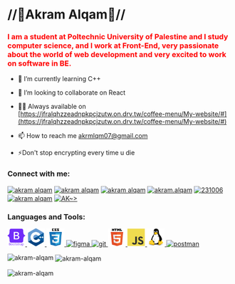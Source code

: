 <h1 align="left">//👾Akram Alqam👋//</h1>
<h3 align="left" style="color:red;">I am a student at Poltechnic University of Palestine and I study computer science, and I work at Front-End, very passionate about the world of web development and very excited to work on software in BE.</h3>

- 🌱 I’m currently learning C++

- 👯 I’m looking to collaborate on React

- 👨‍💻 Always available on [https://jfralqhzzeadnpkpcjzutw.on.drv.tw/coffee-menu/My-website/#](https://jfralqhzzeadnpkpcjzutw.on.drv.tw/coffee-menu/My-website/#)

- 📫 How to reach me akrmlqm07@gmail.com

- ⚡Don't stop encrypting every time u die

<h3 align="left">Connect with me:</h3>
<p align="left">
<a href="https://codepen.io/akram alqam" target="blank"><img align="center" src="https://raw.githubusercontent.com/rahuldkjain/github-profile-readme-generator/master/src/images/icons/Social/codepen.svg" alt="akram alqam" height="30" width="40" /></a>
<a href="https://linkedin.com/in/akram alqam" target="blank"><img align="center" src="https://raw.githubusercontent.com/rahuldkjain/github-profile-readme-generator/master/src/images/icons/Social/linked-in-alt.svg" alt="akram alqam" height="30" width="40" /></a>
<a href="https://stackoverflow.com/users/akram alqam" target="blank"><img align="center" src="https://raw.githubusercontent.com/rahuldkjain/github-profile-readme-generator/master/src/images/icons/Social/stack-overflow.svg" alt="akram alqam" height="30" width="40" /></a>
<a href="https://instagram.com/akram.alqam" target="blank"><img align="center" src="https://raw.githubusercontent.com/rahuldkjain/github-profile-readme-generator/master/src/images/icons/Social/instagram.svg" alt="akram.alqam" height="30" width="40" /></a>
<a href="https://codeforces.com/profile/231006" target="blank"><img align="center" src="https://raw.githubusercontent.com/rahuldkjain/github-profile-readme-generator/master/src/images/icons/Social/codeforces.svg" alt="231006" height="30" width="40" /></a>
<a href="https://www.leetcode.com/akram alqam" target="blank"><img align="center" src="https://raw.githubusercontent.com/rahuldkjain/github-profile-readme-generator/master/src/images/icons/Social/leet-code.svg" alt="akram alqam" height="30" width="40" /></a>
<a href="https://discord.gg/AK~>" target="blank"><img align="center" src="https://raw.githubusercontent.com/rahuldkjain/github-profile-readme-generator/master/src/images/icons/Social/discord.svg" alt="AK~>" height="30" width="40" /></a>
</p>

<h3 align="left">Languages and Tools:</h3>
<p align="left"> <a href="https://getbootstrap.com" target="_blank" rel="noreferrer"> <img src="https://raw.githubusercontent.com/devicons/devicon/master/icons/bootstrap/bootstrap-plain-wordmark.svg" alt="bootstrap" width="40" height="40"/> </a> <a href="https://www.w3schools.com/cpp/" target="_blank" rel="noreferrer"> <img src="https://raw.githubusercontent.com/devicons/devicon/master/icons/cplusplus/cplusplus-original.svg" alt="cplusplus" width="40" height="40"/> </a> <a href="https://www.w3schools.com/css/" target="_blank" rel="noreferrer"> <img src="https://raw.githubusercontent.com/devicons/devicon/master/icons/css3/css3-original-wordmark.svg" alt="css3" width="40" height="40"/> </a> <a href="https://www.figma.com/" target="_blank" rel="noreferrer"> <img src="https://www.vectorlogo.zone/logos/figma/figma-icon.svg" alt="figma" width="40" height="40"/> </a> <a href="https://git-scm.com/" target="_blank" rel="noreferrer"> <img src="https://www.vectorlogo.zone/logos/git-scm/git-scm-icon.svg" alt="git" width="40" height="40"/> </a> <a href="https://www.w3.org/html/" target="_blank" rel="noreferrer"> <img src="https://raw.githubusercontent.com/devicons/devicon/master/icons/html5/html5-original-wordmark.svg" alt="html5" width="40" height="40"/> </a> <a href="https://developer.mozilla.org/en-US/docs/Web/JavaScript" target="_blank" rel="noreferrer"> <img src="https://raw.githubusercontent.com/devicons/devicon/master/icons/javascript/javascript-original.svg" alt="javascript" width="40" height="40"/> </a> <a href="https://www.linux.org/" target="_blank" rel="noreferrer"> <img src="https://raw.githubusercontent.com/devicons/devicon/master/icons/linux/linux-original.svg" alt="linux" width="40" height="40"/> </a> <a href="https://postman.com" target="_blank" rel="noreferrer"> <img src="https://www.vectorlogo.zone/logos/getpostman/getpostman-icon.svg" alt="postman" width="40" height="40"/> </a> </p>

<p><img align="left" src="https://github-readme-stats.vercel.app/api/top-langs?username=akram-alqam&show_icons=true&locale=en&layout=compact" alt="akram-alqam" /></p>

<p>&nbsp;<img align="center" src="https://github-readme-stats.vercel.app/api?username=akram-alqam&show_icons=true&locale=en" alt="akram-alqam" /></p>

<p><img align="center" src="https://github-readme-streak-stats.herokuapp.com/?user=akram-alqam&" alt="akram-alqam" /></p>
